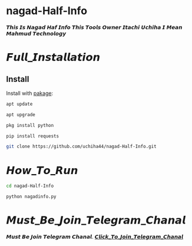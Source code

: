 # nagad-Half-Info
𝙏𝙝𝙞𝙨 𝙄𝙨 𝙉𝙖𝙜𝙖𝙙 𝙃𝙖𝙛 𝙄𝙣𝙛𝙤 𝙏𝙝𝙞𝙨 𝙏𝙤𝙤𝙡𝙨 𝙊𝙬𝙣𝙚𝙧 𝙄𝙩𝙖𝙘𝙝𝙞 𝙐𝙘𝙝𝙞𝙝𝙖 𝙄 𝙈𝙚𝙖𝙣 𝙈𝙖𝙝𝙢𝙪𝙙 𝙏𝙚𝙘𝙝𝙣𝙤𝙡𝙤𝙜𝙮

# 𝙁𝙪𝙡𝙡_𝙄𝙣𝙨𝙩𝙖𝙡𝙡𝙖𝙩𝙞𝙤𝙣
## Install

Install with [pakage]():

```sh
apt update
```
```sh
apt upgrade
```
```sh
pkg install python

```
```sh
pip install requests

```
````bash
git clone https://github.com/uchiha44/nagad-Half-Info.git
````
# 𝙃𝙤𝙬_𝙏𝙤_𝙍𝙪𝙣
````bash
cd nagad-Half-Info
````
````bash
python nagadinfo.py
````
# 𝙈𝙪𝙨𝙩_𝘽𝙚_𝙅𝙤𝙞𝙣_𝙏𝙚𝙡𝙚𝙜𝙧𝙖𝙢_𝘾𝙝𝙖𝙣𝙖𝙡
𝙈𝙪𝙨𝙩 𝘽𝙚 𝙅𝙤𝙞𝙣 𝙏𝙚𝙡𝙚𝙜𝙧𝙖𝙢 𝘾𝙝𝙖𝙣𝙖𝙡. [𝘾𝙡𝙞𝙘𝙠_𝙏𝙤_𝙅𝙤𝙞𝙣_𝙏𝙚𝙡𝙚𝙜𝙧𝙖𝙢_𝘾𝙝𝙖𝙣𝙖𝙡](https://t.me/selfbdlav20)



